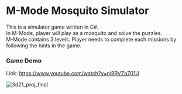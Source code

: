 # M-Mode Mosquito Simulator

This is a simulator game written in C#.
<br>
In M-Mode, player will play as a mosquito and solve the puzzles.
<br>
M-Mode contains 3 levels. Player needs to complete each missions by following the hints in the game. 
<br>
### Game Demo
Link: https://www.youtube.com/watch?v=nj9RVZa701U

![3d21_proj_final](https://user-images.githubusercontent.com/45808441/167261508-0f6e197e-80e7-4975-94de-4e6fbc4ec8e5.png)
